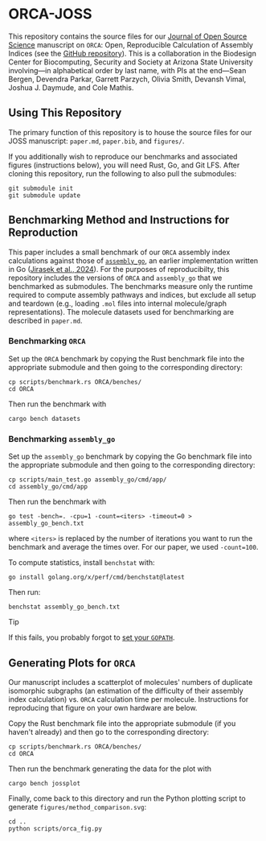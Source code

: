 # ORCA-JOSS

This repository contains the source files for our [Journal of Open Source Science](https://joss.theoj.org/) manuscript on `ORCA`: Open, Reproducible Calculation of Assembly Indices (see the [GitHub repository](https://github.com/DaymudeLab/ORCA)).
This is a collaboration in the Biodesign Center for Biocomputing, Security and Society at Arizona State University involving&mdash;in alphabetical order by last name, with PIs at the end&mdash;Sean Bergen, Devendra Parkar, Garrett Parzych, Olivia Smith, Devansh Vimal, Joshua J. Daymude, and Cole Mathis.


## Using This Repository

The primary function of this repository is to house the source files for our JOSS manuscript: `paper.md`, `paper.bib`, and `figures/`.

If you additionally wish to reproduce our benchmarks and associated figures (instructions below), you will need Rust, Go, and Git LFS.
After cloning this repository, run the following to also pull the submodules:

```
git submodule init
git submodule update
```


## Benchmarking Method and Instructions for Reproduction

This paper includes a small benchmark of our `ORCA` assembly index calculations against those of [`assembly_go`](https://github.com/croningp/assembly_go), an earlier implementation written in Go ([Jirasek et al., 2024](https://doi.org/10.1021/acscentsci.4c00120)).
For the purposes of reproducibilty, this repository includes the versions of `ORCA` and `assembly_go` that we benchmarked as submodules.
The benchmarks measure only the runtime required to compute assembly pathways and indices, but exclude all setup and teardown (e.g., loading `.mol` files into internal molecule/graph representations).
The molecule datasets used for benchmarking are described in `paper.md`.


### Benchmarking `ORCA`

Set up the `ORCA` benchmark by copying the Rust benchmark file into the appropriate submodule and then going to the corresponding directory:

```
cp scripts/benchmark.rs ORCA/benches/
cd ORCA
```

Then run the benchmark with

```
cargo bench datasets
```


### Benchmarking `assembly_go`

Set up the `assembly_go` benchmark by copying the Go benchmark file into the appropriate submodule and then going to the corresponding directory:

```
cp scripts/main_test.go assembly_go/cmd/app/
cd assembly_go/cmd/app
```

Then run the benchmark with

```
go test -bench=. -cpu=1 -count=<iters> -timeout=0 > assembly_go_bench.txt
```

where `<iters>` is replaced by the number of iterations you want to run the benchmark and average the times over.
For our paper, we used `-count=100`.

To compute statistics, install `benchstat` with:

```
go install golang.org/x/perf/cmd/benchstat@latest
```

Then run:

```
benchstat assembly_go_bench.txt
```

> [!TIP]
> If this fails, you probably forgot to [set your `GOPATH`](https://go.dev/wiki/SettingGOPATH).


## Generating Plots for `ORCA`

Our manuscript includes a scatterplot of molecules' numbers of duplicate isomorphic subgraphs (an estimation of the difficulty of their assembly index calculation) vs. `ORCA` calculation time per molecule.
Instructions for reproducing that figure on your own hardware are below.

Copy the Rust benchmark file into the appropriate submodule (if you haven't already) and then go to the corresponding directory:

```
cp scripts/benchmark.rs ORCA/benches/
cd ORCA
```

Then run the benchmark generating the data for the plot with

```
cargo bench jossplot
```

Finally, come back to this directory and run the Python plotting script to generate `figures/method_comparison.svg`:

```
cd ..
python scripts/orca_fig.py
```
